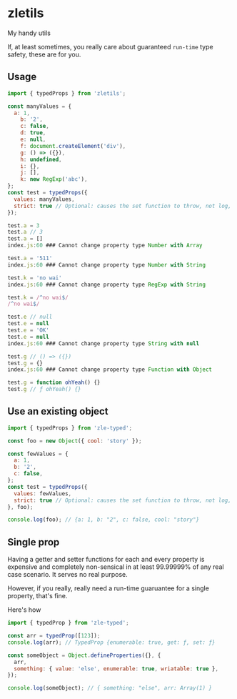 # zletils
My handy utils



If, at least sometimes, you really care about guaranteed `run-time` type safety, these are for you.

## Usage
```javascript
import { typedProps } from 'zletils';

const manyValues = {
  a: 1,
    b: '2',
    c: false,
    d: true,
    e: null,
    f: document.createElement('div'),
    g: () => ({}),
    h: undefined,
    i: {},
    j: [],
    k: new RegExp('abc'),
};
const test = typedProps({
  values: manyValues,
  strict: true // Optional: causes the set function to throw, not log, en error on incorrect assignment attempts
});

test.a = 3
test.a // 3
test.a = []
index.js:60 ### Cannot change property type Number with Array

test.a = '511'
index.js:60 ### Cannot change property type Number with String

test.k = 'no wai'
index.js:60 ### Cannot change property type RegExp with String

test.k = /^no wai$/
/^no wai$/

test.e // null
test.e = null
test.e = 'OK'
test.e = null
index.js:60 ### Cannot change property type String with null

test.g // () => ({})
test.g = {}
index.js:60 ### Cannot change property type Function with Object

test.g = function ohYeah() {}
test.g // ƒ ohYeah() {}
```

## Use an existing object
```javascript
import { typedProps } from 'zle-typed';

const foo = new Object({ cool: 'story' });

const fewValues = {
  a: 1,
  b: '2',
  c: false,
};
const test = typedProps({
  values: fewValues,
  strict: true // Optional: causes the set function to throw, not log, en error on incorrect assignment attempts
}, foo);

console.log(foo); // {a: 1, b: "2", c: false, cool: "story"}
```

## Single prop
Having a getter and setter functions for each and every property is expensive and completely non-sensical in at least 99.99999% of any real case scenario. It serves no real purpose.

However, if you really, really need a run-time guaruantee for a single property, that's fine.

Here's how
```javascript
import { typedProp } from 'zle-typed';

const arr = typedProp([123]);
console.log(arr); // TypedProp {enumerable: true, get: ƒ, set: ƒ}

const someObject = Object.defineProperties({}, {
  arr,
  something: { value: 'else', enumerable: true, wriatable: true },
});

console.log(someObject); // { something: "else", arr: Array(1) }
```